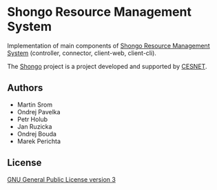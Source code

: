 # Shongo Resource Management System

Implementation of main components of [Shongo Resource Management System](https://shongo.cesnet.cz/) (controller, connector, client-web, client-cli).

The [Shongo](https://shongo.cesnet.cz/) project is a project developed and supported by [CESNET](http://www.ces.net/).

## Authors

* Martin Srom
* Ondrej Pavelka
* Petr Holub
* Jan Ruzicka
* Ondrej Bouda
* Marek Perichta

## License

[GNU General Public License version 3](https://www.gnu.org/licenses/gpl-3.0.txt)

